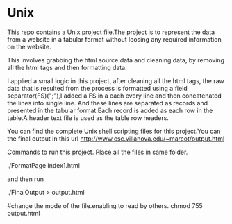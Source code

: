 # Unix
This repo contains a Unix project file.The project is to represent the data from a website in a tabular format without loosing any required information on the website. 

This involves grabbing the html source data and cleaning data,
by removing all the html tags and then formatting data. 

I applied a small logic in this project, after cleaning all the html tags, the raw data that is resulted from the process
is formatted using a field separator(FS)(";"),I added a FS in a each every line and then concatenated 
the lines into single line. And these lines are separated as records and presented in the 
tabular format.Each record is added as each row in the table.A header text file is used as the table row headers.

You can find the complete Unix shell scripting files for this project.You can the final output in this url
http://www.csc.villanova.edu/~marcot/output.html

Commands to run this project.
Place all the files in same folder.

./FormatPage index1.html

and then run 

./FinalOutput > output.html

#change the mode of the file.enabling to read by others.
chmod 755 output.html

